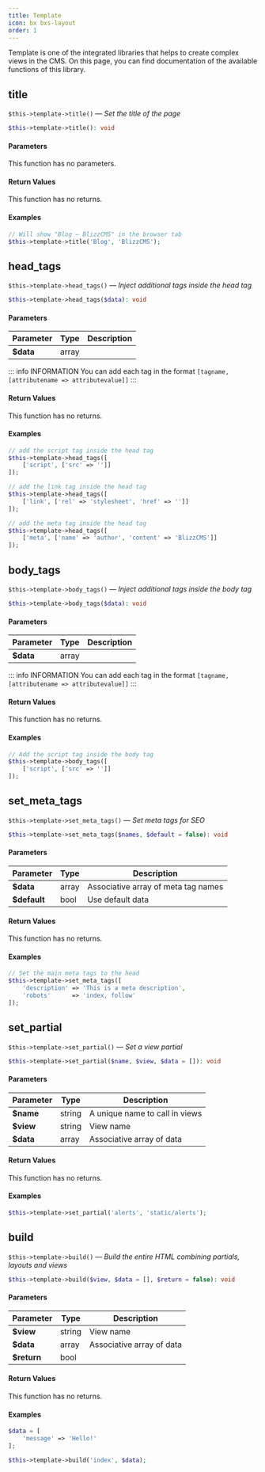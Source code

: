 ```yaml
---
title: Template
icon: bx bxs-layout
order: 1
---
```


Template is one of the integrated libraries that helps to create complex views in the CMS. On this page, you can find documentation of the available functions of this library.

## title

`$this->template->title()` — _Set the title of the page_

```php
$this->template->title(): void
```

#### Parameters

This function has no parameters.

#### Return Values

This function has no returns.

#### Examples

```php
// Will show "Blog — BlizzCMS" in the browser tab
$this->template->title('Blog', 'BlizzCMS');
```

## head_tags

`$this->template->head_tags()` — _Inject additional tags inside the head tag_

```php
$this->template->head_tags($data): void
```

#### Parameters

| Parameter | Type | Description |
| ------- | ------- | ------- |
| **$data** | array |  |

::: info INFORMATION
You can add each tag in the format `[tagname, [attributename => attributevalue]]`
:::

#### Return Values

This function has no returns.

#### Examples

```php
// add the script tag inside the head tag
$this->template->head_tags([
    ['script', ['src' => '']]
]);

// add the link tag inside the head tag
$this->template->head_tags([
    ['link', ['rel' => 'stylesheet', 'href' => '']]
]);

// add the meta tag inside the head tag
$this->template->head_tags([
    ['meta', ['name' => 'author', 'content' => 'BlizzCMS']]
]);
```

## body_tags

`$this->template->body_tags()` — _Inject additional tags inside the body tag_

```php
$this->template->body_tags($data): void
```

#### Parameters

| Parameter | Type | Description |
| ------- | ------- | ------- |
| **$data** | array |  |

::: info INFORMATION
You can add each tag in the format `[tagname, [attributename => attributevalue]]`
:::

#### Return Values

This function has no returns.

#### Examples

```php
// Add the script tag inside the body tag
$this->template->body_tags([
    ['script', ['src' => '']]
]);
```

## set_meta_tags

`$this->template->set_meta_tags()` — _Set meta tags for SEO_

```php
$this->template->set_meta_tags($names, $default = false): void
```

#### Parameters

| Parameter | Type | Description |
| ------- | ------- | ------- |
| **$data** | array | Associative array of meta tag names |
| **$default** | bool | Use default data |

#### Return Values

This function has no returns.

#### Examples

```php
// Set the main meta tags to the head
$this->template->set_meta_tags([
    'description' => 'This is a meta description',
    'robots'      => 'index, follow'
]);
```

## set_partial

`$this->template->set_partial()` — _Set a view partial_

```php
$this->template->set_partial($name, $view, $data = []): void
```

#### Parameters

| Parameter | Type | Description |
| ------- | ------- | ------- |
| **$name** | string | A unique name to call in views |
| **$view** | string | View name |
| **$data** | array | Associative array of data |

#### Return Values

This function has no returns.

#### Examples

```php
$this->template->set_partial('alerts', 'static/alerts');
```

## build

`$this->template->build()` — _Build the entire HTML combining partials, layouts and views_

```php
$this->template->build($view, $data = [], $return = false): void
```

#### Parameters

| Parameter | Type | Description |
| ------- | ------- | ------- |
| **$view** | string | View name |
| **$data** | array | Associative array of data |
| **$return** | bool |  |

#### Return Values

This function has no returns.

#### Examples

```php
$data = [
    'message' => 'Hello!'
];

$this->template->build('index', $data);
```
